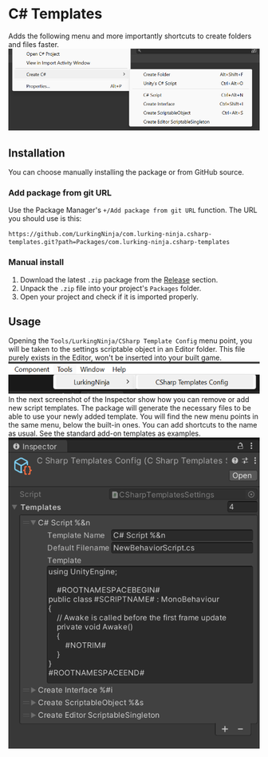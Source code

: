 # C# Templates
Adds the following menu and more importantly shortcuts to create folders and files faster. 
![Create menu](docs/create_menu.png)
## Installation
You can choose manually installing the package or from GitHub source.
### Add package from git URL
Use the Package Manager's ```+/Add package from git URL``` function.
The URL you should use is this:
```
https://github.com/LurkingNinja/com.lurking-ninja.csharp-templates.git?path=Packages/com.lurking-ninja.csharp-templates
```
### Manual install
1. Download the latest ```.zip``` package from the [Release](https://github.com/LurkingNinja/com.lurking-ninja.csharp-templates/releases) section.
2. Unpack the ```.zip``` file into your project's ```Packages``` folder.
3. Open your project and check if it is imported properly.
## Usage
Opening the ```Tools/LurkingNinja/CSharp Template Config``` menu point, you will be taken to the settings scriptable object in an Editor folder. This file purely exists in the Editor, won't be inserted into your built game.
![Open settings](docs/open_settings.png)
In the next screenshot of the Inspector show how you can remove or add new script templates. The package will generate the necessary files to be able to use your newly added template. You will find the new menu points in the same menu, below the built-in ones. You can add shortcuts to the name as usual. See the standard add-on templates as examples. 
![Settings](docs/settings.png)